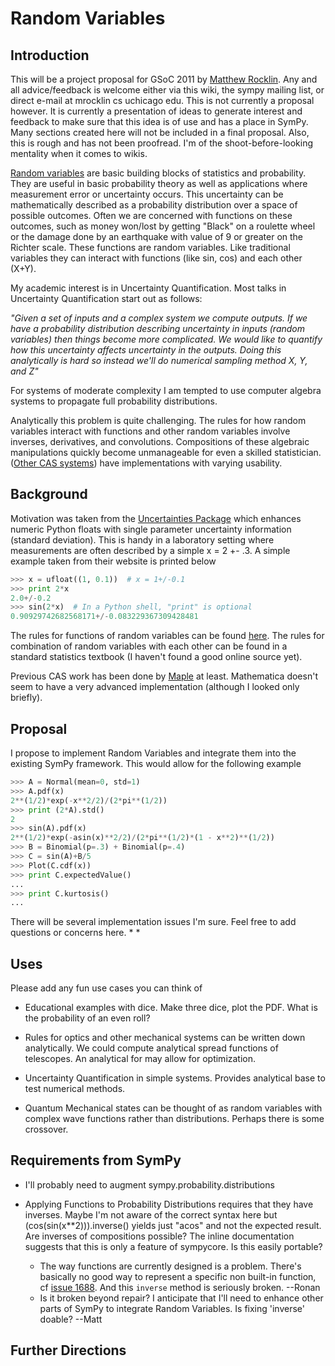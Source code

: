 # Random Variables
## Introduction

This will be a project proposal for GSoC 2011 by [Matthew Rocklin](http://people.cs.uchicago.edu/~mrocklin). Any and all advice/feedback is welcome either via this wiki, the sympy mailing list, or direct e-mail at mrocklin cs uchicago edu. 
This is not currently a proposal however. It is currently a presentation of ideas to generate interest and feedback to make sure that this idea is of use and has a place in SymPy. Many sections created here will not be included in a final proposal. Also, this is rough and has not been proofread. I'm of the shoot-before-looking mentality when it comes to wikis. 


[Random variables](http://en.wikipedia.org/wiki/Random_variable) are basic building blocks of statistics and probability. They are useful in basic probability theory as well as applications where measurement error or uncertainty occurs. This uncertainty can be mathematically described as a probability distribution over a space of possible outcomes. Often we are concerned with functions on these outcomes, such as money won/lost by getting "Black" on a roulette wheel or the damage done by an earthquake with value of 9 or greater on the Richter scale. These functions are random variables. Like traditional variables they can interact with functions (like sin, cos) and each other (X+Y). 

My academic interest is in Uncertainty Quantification. Most talks in Uncertainty Quantification start out as follows:

_"Given a set of inputs and a complex system we compute outputs. If we have a probability distribution describing uncertainty in inputs (random variables) then things become more complicated. We would like to quantify how this uncertainty affects uncertainty in the outputs. Doing this analytically is hard so instead we'll do numerical sampling method X, Y, and Z"_

For systems of moderate complexity I am tempted to use computer algebra systems to propagate full probability distributions. 

Analytically this problem is quite challenging. The rules for how random variables interact with functions and other random variables involve inverses, derivatives, and convolutions. Compositions of these algebraic manipulations quickly become unmanageable for even a skilled statistician. ([Other CAS systems](http://www.maplesoft.com/support/help/Maple/view.aspx?path=Statistics/RandomVariables)) have implementations with varying usability. 

## Background
Motivation was taken from the [Uncertainties Package](http://packages.python.org/uncertainties/index.html) which enhances numeric Python floats with single parameter uncertainty information (standard deviation). This is handy in a laboratory setting where measurements are often described by a simple x = 2 +- .3. A simple example taken from their website is printed below
```python
>>> x = ufloat((1, 0.1))  # x = 1+/-0.1
>>> print 2*x
2.0+/-0.2
>>> sin(2*x)  # In a Python shell, "print" is optional
0.90929742682568171+/-0.083229367309428481
```

The rules for functions of random variables can be found [here](http://en.wikipedia.org/wiki/Random_variable#Functions_of_random_variables). The rules for combination of random variables with each other can be found in a standard statistics textbook (I haven't found a good online source yet). 

Previous CAS work has been done by [Maple](http://www.maplesoft.com/support/help/Maple/view.aspx?path=Statistics/RandomVariables) at least. Mathematica doesn't seem to have a very advanced implementation (although I looked only briefly). 

## Proposal

I propose to implement Random Variables and integrate them into the existing SymPy framework. This would allow for the following example 
```python
>>> A = Normal(mean=0, std=1) 
>>> A.pdf(x) 
2**(1/2)*exp(-x**2/2)/(2*pi**(1/2)) 
>>> print (2*A).std()
2
>>> sin(A).pdf(x) 
2**(1/2)*exp(-asin(x)**2/2)/(2*pi**(1/2)*(1 - x**2)**(1/2)) 
>>> B = Binomial(p=.3) + Binomial(p=.4)
>>> C = sin(A)+B/5
>>> Plot(C.cdf(x))
>>> print C.expectedValue()
...
>>> print C.kurtosis()
...
```

There will be several implementation issues I'm sure. Feel free to add questions or concerns here. 
*
*

## Uses
Please add any fun use cases you can think of

* Educational examples with dice. Make three dice, plot the PDF. What is the probability of an even roll?

* Rules for optics and other mechanical systems can be written down analytically. We could compute 
analytical spread functions of telescopes. An analytical for may allow for optimization. 
* Uncertainty Quantification in simple systems. Provides analytical base to test numerical methods.

* Quantum Mechanical states can be thought of as random variables with complex wave functions rather than distributions. Perhaps there is some crossover. 


## Requirements from SymPy
* I'll probably need to augment sympy.probability.distributions

* Applying Functions to Probability Distributions requires that they have inverses. Maybe I'm not aware of the correct syntax here but (cos(sin(x**2))).inverse() yields just "acos" and not the expected result. Are inverses of compositions possible? The inline documentation suggests that this is only a feature of sympycore. Is this easily portable?
  * The way functions are currently designed is a problem. There's basically no good way to represent a specific non built-in function, cf [issue 1688](http://code.google.com/p/sympy/issues/detail?id=1688). And this `inverse` method is seriously broken. --Ronan  
  * Is it broken beyond repair? I anticipate that I'll need to enhance other parts of SymPy to integrate Random Variables. Is fixing 'inverse' doable? --Matt


## Further Directions

